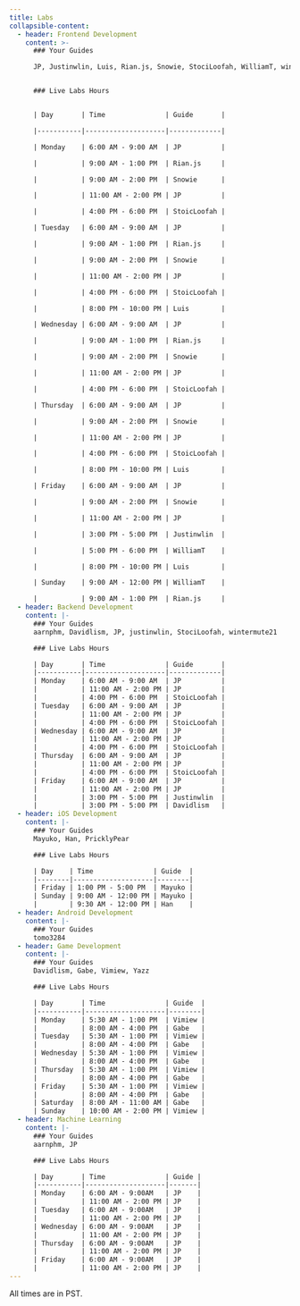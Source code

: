 ```yaml
---
title: Labs
collapsible-content:
  - header: Frontend Development
    content: >-
      ### Your Guides

      JP, Justinwlin, Luis, Rian.js, Snowie, StociLoofah, WilliamT, wintermute21, Yazz


      ### Live Labs Hours


      | Day       | Time               | Guide       |

      |-----------|--------------------|-------------|

      | Monday    | 6:00 AM - 9:00 AM  | JP          |

      |           | 9:00 AM - 1:00 PM  | Rian.js     |

      |           | 9:00 AM - 2:00 PM  | Snowie      |

      |           | 11:00 AM - 2:00 PM | JP          |

      |           | 4:00 PM - 6:00 PM  | StoicLoofah |

      | Tuesday   | 6:00 AM - 9:00 AM  | JP          |

      |           | 9:00 AM - 1:00 PM  | Rian.js     |

      |           | 9:00 AM - 2:00 PM  | Snowie      |

      |           | 11:00 AM - 2:00 PM | JP          |

      |           | 4:00 PM - 6:00 PM  | StoicLoofah |

      |           | 8:00 PM - 10:00 PM | Luis        |

      | Wednesday | 6:00 AM - 9:00 AM  | JP          |

      |           | 9:00 AM - 1:00 PM  | Rian.js     |

      |           | 9:00 AM - 2:00 PM  | Snowie      |

      |           | 11:00 AM - 2:00 PM | JP          |

      |           | 4:00 PM - 6:00 PM  | StoicLoofah |

      | Thursday  | 6:00 AM - 9:00 AM  | JP          |

      |           | 9:00 AM - 2:00 PM  | Snowie      |

      |           | 11:00 AM - 2:00 PM | JP          |

      |           | 4:00 PM - 6:00 PM  | StoicLoofah |

      |           | 8:00 PM - 10:00 PM | Luis        |

      | Friday    | 6:00 AM - 9:00 AM  | JP          |

      |           | 9:00 AM - 2:00 PM  | Snowie      |

      |           | 11:00 AM - 2:00 PM | JP          |

      |           | 3:00 PM - 5:00 PM  | Justinwlin  |

      |           | 5:00 PM - 6:00 PM  | WilliamT    |

      |           | 8:00 PM - 10:00 PM | Luis        |

      | Sunday    | 9:00 AM - 12:00 PM | WilliamT    |

      |           | 9:00 AM - 1:00 PM  | Rian.js     |
  - header: Backend Development
    content: |-
      ### Your Guides
      aarnphm, Davidlism, JP, justinwlin, StociLoofah, wintermute21

      ### Live Labs Hours

      | Day       | Time               | Guide       |
      |-----------|--------------------|-------------|
      | Monday    | 6:00 AM - 9:00 AM  | JP          |
      |           | 11:00 AM - 2:00 PM | JP          |
      |           | 4:00 PM - 6:00 PM  | StoicLoofah |
      | Tuesday   | 6:00 AM - 9:00 AM  | JP          |
      |           | 11:00 AM - 2:00 PM | JP          |
      |           | 4:00 PM - 6:00 PM  | StoicLoofah |
      | Wednesday | 6:00 AM - 9:00 AM  | JP          |
      |           | 11:00 AM - 2:00 PM | JP          |
      |           | 4:00 PM - 6:00 PM  | StoicLoofah |
      | Thursday  | 6:00 AM - 9:00 AM  | JP          |
      |           | 11:00 AM - 2:00 PM | JP          |
      |           | 4:00 PM - 6:00 PM  | StoicLoofah |
      | Friday    | 6:00 AM - 9:00 AM  | JP          |
      |           | 11:00 AM - 2:00 PM | JP          |
      |           | 3:00 PM - 5:00 PM  | Justinwlin  |
      |           | 3:00 PM - 5:00 PM  | Davidlism   |
  - header: iOS Development
    content: |-
      ### Your Guides
      Mayuko, Han, PricklyPear

      ### Live Labs Hours

      | Day    | Time               | Guide  |
      |--------|--------------------|--------|
      | Friday | 1:00 PM - 5:00 PM  | Mayuko |
      | Sunday | 9:00 AM - 12:00 PM | Mayuko |
      |        | 9:30 AM - 12:00 PM | Han    |
  - header: Android Development
    content: |-
      ### Your Guides
      tomo3284
  - header: Game Development
    content: |-
      ### Your Guides
      Davidlism, Gabe, Vimiew, Yazz

      ### Live Labs Hours

      | Day       | Time               | Guide  |
      |-----------|--------------------|--------|
      | Monday    | 5:30 AM - 1:00 PM  | Vimiew |
      |           | 8:00 AM - 4:00 PM  | Gabe   |
      | Tuesday   | 5:30 AM - 1:00 PM  | Vimiew |
      |           | 8:00 AM - 4:00 PM  | Gabe   |
      | Wednesday | 5:30 AM - 1:00 PM  | Vimiew |
      |           | 8:00 AM - 4:00 PM  | Gabe   |
      | Thursday  | 5:30 AM - 1:00 PM  | Vimiew |
      |           | 8:00 AM - 4:00 PM  | Gabe   |
      | Friday    | 5:30 AM - 1:00 PM  | Vimiew |
      |           | 8:00 AM - 4:00 PM  | Gabe   |
      | Saturday  | 8:00 AM - 11:00 AM | Gabe   |
      | Sunday    | 10:00 AM - 2:00 PM | Vimiew |
  - header: Machine Learning
    content: |-
      ### Your Guides
      aarnphm, JP

      ### Live Labs Hours

      | Day       | Time               | Guide |
      |-----------|--------------------|-------|
      | Monday    | 6:00 AM - 9:00AM   | JP    |
      |           | 11:00 AM - 2:00 PM | JP    |
      | Tuesday   | 6:00 AM - 9:00AM   | JP    |
      |           | 11:00 AM - 2:00 PM | JP    |
      | Wednesday | 6:00 AM - 9:00AM   | JP    |
      |           | 11:00 AM - 2:00 PM | JP    |
      | Thursday  | 6:00 AM - 9:00AM   | JP    |
      |           | 11:00 AM - 2:00 PM | JP    |
      | Friday    | 6:00 AM - 9:00AM   | JP    |
      |           | 11:00 AM - 2:00 PM | JP    |
---
```

All times are in PST.